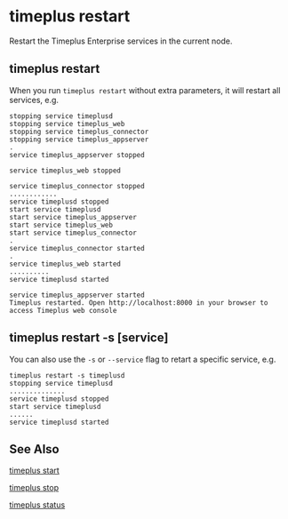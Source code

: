 # timeplus restart

Restart the Timeplus Enterprise services in the current node.

## timeplus restart

When you run `timeplus restart` without extra parameters, it will restart all services, e.g.

```
stopping service timeplusd
stopping service timeplus_web
stopping service timeplus_connector
stopping service timeplus_appserver
.
service timeplus_appserver stopped

service timeplus_web stopped

service timeplus_connector stopped
............
service timeplusd stopped
start service timeplusd
start service timeplus_appserver
start service timeplus_web
start service timeplus_connector
.
service timeplus_connector started
.
service timeplus_web started
..........
service timeplusd started

service timeplus_appserver started
Timeplus restarted. Open http://localhost:8000 in your browser to access Timeplus web console
```

## timeplus restart -s [service]

You can also use the `-s` or `--service` flag to retart a specific service, e.g.

```
timeplus restart -s timeplusd
stopping service timeplusd
..............
service timeplusd stopped
start service timeplusd
......
service timeplusd started
```

## See Also

[timeplus start](cli-start)

[timeplus stop](cli-stop)

[timeplus status](cli-status)
